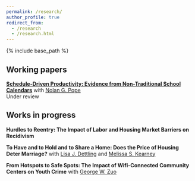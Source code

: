```yaml
---
permalink: /research/
author_profile: true
redirect_from:
  - /research
  - /research.html
---
```


{% include base_path %}

## Working papers
[**Schedule-Driven Productivity: Evidence from Non-Traditional School Calendars**](/files/schoolSchedules.pdf) with [Nolan G. Pope](http://www.econweb.umd.edu/~pope/)  
Under review





## Works in progress
**Hurdles to Reentry: The Impact of Labor and Housing Market Barriers on Recidivism**

**To Have and to Hold and to Share a Home: Does the Price of Housing Deter Marriage?** with [Lisa J. Dettling](https://sites.google.com/site/dettlinglisa) and [Melissa S. Kearney](http://econweb.umd.edu/~kearney/melissa_website/index.html)

**From Hotspots to Safe Spots: The Impact of Wifi-Connected Community Centers on Youth Crime** with [George W. Zuo](https://www.rand.org/about/people/z/zuo_george.html#overview)




